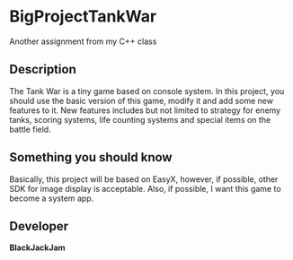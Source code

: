 # BigProjectTankWar
Another assignment from my C++ class

## Description
The Tank War is a tiny game based on console system.
In this project, you should use the basic version of this game, modify it and add some new features to it.
New features includes but not limited to strategy for enemy tanks, scoring systems, life counting systems and special items on the battle field.

## Something you should know
Basically, this project will be based on EasyX, however, if possible, other SDK for image display is acceptable.
Also, if possible, I want this game to become a system app.

## Developer
**BlackJackJam**